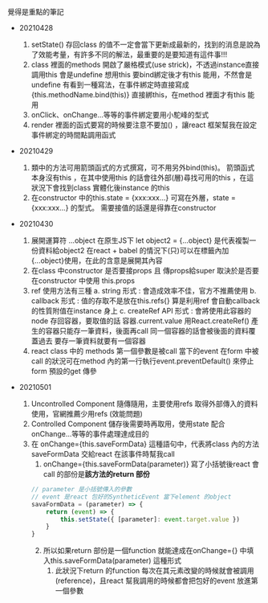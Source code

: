 覺得是重點的筆記

- 20210428
    1. setState() 存回class 的值不一定會當下更新成最新的，找到的消息是說為了效能考量，有許多不同的解法，最重要的是要知道有這件事!!!
    2. class 裡面的methods 開啟了嚴格模式(use strick)，不透過instance直接調用this 會是undefine
        想用this 要bind綁定後才有this 能用，不然會是undefine
            有看到一種寫法，在事件綁定時直接寫成 {this.methodName.bind(this)} 直接綁this，在method 裡面才有this 能用
    3. onClick、onChange...等等的事件綁定要用小駝峰的型式
    4. render 裡面的函式要寫的時候要注意不要加() ，讓react 框架幫我在設定事件綁定的時間點調用函式

- 20210429
    1. 類中的方法可用箭頭函式的方式撰寫，可不用另外bind(this)。
        箭頭函式本身沒有this ，在其中使用this 的話會往外部(層)尋找可用的this ，在這狀況下會找到class 實體化後instance 的this
    2. 在constructor 中的this.state = {xxx:xxx...} 可寫在外層，state = {xxx:xxx...} 的型式。
        需要接值的話還是得靠在constructor

- 20210430
    1. 展開運算符 ...object
        在原生JS下 let object2 = {...object} 是代表複製一份資料給object2
        在react + babel 的情況下(只)可以在標籤內加{...object}使用，在此的含意是展開其內容
    2. 在class 中constructor 是否要接props 且 傳props給super 取決於是否要在constructor 中使用 this.props
    3. ref 使用方法有三種
        a. string 形式 : 會造成效率不佳，官方不推薦使用
        b. callback 形式 : 值的存取不是放在this.refs{} 算是利用ref 會自動callback的性質附值在instance 身上
        c. createRef API 形式 : 會將使用此容器的node 存回容器，要取值的話 容器.current.value
            用React.createRef() 產生的容器只能存一筆資料，後面再call 同一個容器的話會被後面的資料覆蓋過去
            要存一筆資料就要有一個容器
    4. react class 中的 methods 第一個參數是被call 當下的event
        在form 中被call 的狀況可在method 內的第一行執行event.preventDefault() 來停止form 預設的get 傳參

- 20210501
    1. Uncontrolled Component 隨傳隨用，主要使用refs 取得外部傳入的資料使用，官網推薦少用refs (效能問題)
    2. Controlled Component 儲存後需要時再取用，使用state 配合onChange...等等的事件處理達成目的
    3. 在 onChange={this.saveFormData} 這種語句中，代表將class 內的方法saveFormData 交給react 在該事件時幫我call
        1. onChange={this.saveFormData(parameter)} 寫了小括號後react 會call 的部份是**該方法的return 部份**
        ```js
        // parameter 是小括號傳入的參數
        // event 是react 包好的SyntheticEvent 當下element 的object
        savaFormData = (parameter) => {
            return (event) => {
                this.setState({ [parameter]: event.target.value })
            }
        }
        ```
        2. 所以如果return 部份是一個function 就能達成在onChange={} 中填入this.saveFormData(parameter) 這種形式
            1. 此狀況下return 的function 每次在其元素改變的時候就會被調用(reference)，且react 幫我調用的時候都會把包好的event 放進第一個參數
    



